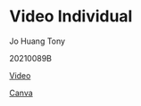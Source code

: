 # Video Individual

Jo Huang Tony   

20210089B

[Video](https://youtu.be/gJKBbAI4jh0)

[Canva](https://www.canva.com/design/DAFwIuJsF5g/JfGvnj8jBaNo_F-90wJcpw/edit?utm_content=DAFwIuJsF5g&utm_campaign=designshare&utm_medium=link2&utm_source=sharebutton)





